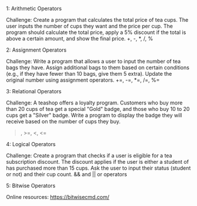 1: Arithmetic Operators

Challenge: Create a program that calculates the total price of tea cups. The user inputs the number of cups they want and the price per cup. The program should calculate the total price, apply a 5% discount if the total is above a certain amount, and show the final price.
+, -, *, /, %

2: Assignment Operators

Challenge: Write a program that allows a user to input the number of tea bags they have. Assign additional bags to them based on certain conditions (e.g., if they have fewer than 10 bags, give them 5 extra). Update the original number using assignment operators.
+=, -=, *=, /=, %=

3: Relational Operators

Challenge: A teashop offers a loyalty program. Customers who buy more than 20 cups of tea get a special "Gold" badge, and those who buy 10 to 20 cups get a "Silver" badge. Write a program to display the badge they will receive based on the number of cups they buy.
>, >=, <, <=

4: Logical Operators

Challenge: Create a program that checks if a user is eligible for a tea subscription discount. The discount applies if the user is either a student of has purchased more than 15 cups. Ask the user to input their status (student or not) and their cup count.
&& and || or operators

5: Bitwise Operators

Online resources: https://bitwisecmd.com/